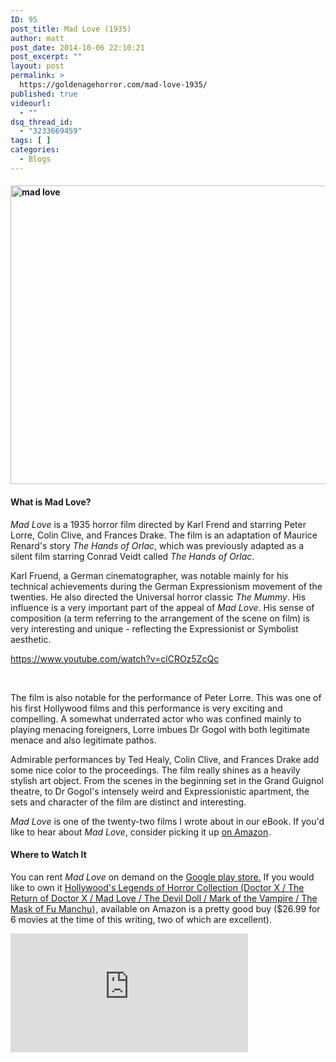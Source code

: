 ```yaml
---
ID: 95
post_title: Mad Love (1935)
author: matt
post_date: 2014-10-06 22:10:21
post_excerpt: ""
layout: post
permalink: >
  https://goldenagehorror.com/mad-love-1935/
published: true
videourl:
  - ""
dsq_thread_id:
  - "3233669459"
tags: [ ]
categories:
  - Blogs
---
```

<h4><img class="alignnone size-full wp-image-98" src="http://goldenagehorror.com/wp-content/uploads/2014/10/014-peter-lorre-theredlist.jpg" alt="mad love" width="618" height="478" /></h4>
<h4>What is Mad Love?</h4>
<em>Mad Love</em> is a 1935 horror film directed by Karl Frend and starring Peter Lorre, Colin Clive, and Frances Drake. The film is an adaptation of Maurice Renard's story <em>The Hands of Orlac</em>, which was previously adapted as a silent film starring Conrad Veidt called <em>The Hands of Orlac</em>.

Karl Fruend, a German cinematographer, was notable mainly for his technical achievements during the German Expressionism movement of the twenties. He also directed the Universal horror classic <em>The Mummy</em>. His influence is a very important part of the appeal of <em>Mad Love</em>. His sense of composition (a term referring to the arrangement of the scene on film) is very interesting and unique - reflecting the Expressionist or Symbolist aesthetic.

https://www.youtube.com/watch?v=clCROz5ZcQc

&nbsp;

The film is also notable for the performance of Peter Lorre. This was one of his first Hollywood films and this performance is very exciting and compelling. A somewhat underrated actor who was confined mainly to playing menacing foreigners, Lorre imbues Dr Gogol with both legitimate menace and also legitimate pathos.

Admirable performances by Ted Healy, Colin Clive, and Frances Drake add some nice color to the proceedings. The film really shines as a heavily stylish art object. From the scenes in the beginning set in the Grand Guignol theatre, to Dr Gogol's intensely weird and Expressionistic apartment, the sets and character of the film are distinct and interesting.

<em>Mad Love</em> is one of the twenty-two films I wrote about in our eBook. If you'd like to hear about <em>Mad Love</em>, consider picking it up <a href="http://www.amazon.com/gp/product/B00O1IVMGS/ref=as_li_tl?ie=UTF8&camp=1789&creative=390957&creativeASIN=B00O1IVMGS&linkCode=as2&tag=cthudice-20&linkId=ZIHPRZ5THH54KZOV">on Amazon</a><img src="http://ir-na.amazon-adsystem.com/e/ir?t=cthudice-20&l=as2&o=1&a=B00O1IVMGS" width="1" height="1" border="0" alt="" style="border:none !important; margin:0px !important;" />.

<h4>Where to Watch It</h4>

You can rent <em>Mad Love</em> on demand on the <a href="https://play.google.com/store/movies/details/Mad_Love?id=Or9cu2qoqyA&hl=en">Google play store.</a> If you would like to own it <a href="http://www.amazon.com/gp/product/B000GRUQJW/ref=as_li_tl?ie=UTF8&camp=1789&creative=390957&creativeASIN=B000GRUQJW&linkCode=as2&tag=cthudice-20&linkId=2MW6XLNST4HG4E6D">Hollywood's Legends of Horror Collection (Doctor X / The Return of Doctor X / Mad Love / The Devil Doll / Mark of the Vampire / The Mask of Fu Manchu)</a><img src="http://ir-na.amazon-adsystem.com/e/ir?t=cthudice-20&l=as2&o=1&a=B000GRUQJW" width="1" height="1" border="0" alt="" style="border:none !important; margin:0px !important;" />, available on Amazon is a pretty good buy ($26.99 for 6 movies at the time of this writing, two of which are excellent).

<iframe frameborder="0" src="http://www.canistream.it/external/movie/4f196b3af5f807f666000011" width="380" height="190" scrolling="no"></iframe>